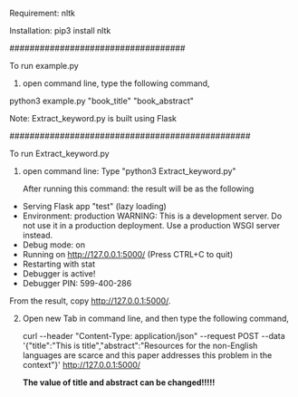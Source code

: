 Requirement: nltk

Installation: pip3 install nltk

###################################

To run example.py 

1. open command line, type the following command,

  python3 example.py "book_title" "book_abstract"

Note: Extract_keyword.py is built using Flask

################################################

To run Extract_keyword.py

1. open command line:
   Type "python3 Extract_keyword.py"
   
   After running this command: the result will be as the following
   
 * Serving Flask app "test" (lazy loading)
 * Environment: production
   WARNING: This is a development server. Do not use it in a production deployment.
   Use a production WSGI server instead.
 * Debug mode: on
 * Running on http://127.0.0.1:5000/ (Press CTRL+C to quit)
 * Restarting with stat
 * Debugger is active!
 * Debugger PIN: 599-400-286
 
 From the result, copy http://127.0.0.1:5000/.

2. Open new Tab in command line, and then type the following command,

   curl --header "Content-Type: application/json" --request POST --data '{"title":"This is title","abstract":"Resources for    the non-English languages are scarce and this paper addresses this problem in the context"}' http://127.0.0.1:5000/
    
   **The value of title and abstract can be changed!!!!!**

